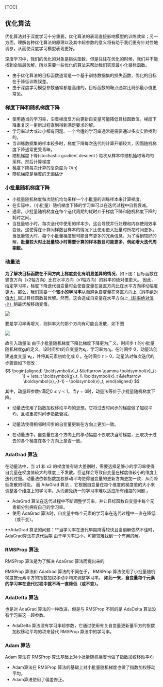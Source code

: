 [TOC]
## 优化算法

优化算法对于深度学习⼗分重要。优化算法的表现直接影响模型的训练效率；另⼀⽅⾯，理解各种优化算法的原理以及其中超参数的意义将有助于我们更有针对性地调参，从而使深度学习模型表现更好。 

深度学习中，我们的优化的对象是损失函数，但是往往在优化的时候，我们并不能找到全局最优解，所以需要一些优化的算法来帮助我们实现最小化目标函数。

- 由于优化算法的⽬标函数通常是⼀个基于训练数据集的损失函数，优化的⽬标在于降低训练误差。
- 由于深度学习模型参数通常都是⾼维的，⽬标函数的鞍点通常⽐局部最小值更常⻅。

### 梯度下降和随机梯度下降

- 使⽤适当的学习率，沿着梯度反⽅向更新⾃变量可能降低⽬标函数值。梯度下降重复这⼀更新过程直到得到满⾜要求的解。
- 学习率过⼤或过小都有问题。⼀个合适的学习率通常是需要通过多次实验找到的。
- 当训练数据集的样本较多时，梯度下降每次迭代的计算开销较⼤，因而随机梯度下降通常更受⻘睐。 
- 随机梯度下降(stochastic gradient descent ) 每次从样本中随机抽取等均匀采样，然后计算梯度
- 梯度下降每次计算的复杂度为 O(n)
- 随机梯度是梯度的无偏估计

### ⼩批量随机梯度下降 

- 小批量随机梯度每次随机均匀采样⼀个小批量的训练样本来计算梯度。
-  在实际中，（小批量）随机梯度下降的学习率可以在迭代过程中⾃我衰减。
- 通常，小批量随机梯度在每个迭代周期的耗时介于梯度下降和随机梯度下降的耗时之间。
- 当批量较小时，每次迭代中使⽤的样本少，这会导致并⾏处理和内存使⽤效率变低。这使得在计算同样数⽬样本的情况下⽐使⽤更⼤批量时所花时间更多。当批量较⼤时，每个小批量梯度⾥可能含有更多的冗余信息。为了得到较好的解，**批量较⼤时⽐批量较小时需要计算的样本数⽬可能更多，例如增⼤迭代周期数。** 

### 动量法 

**为了解决⽬标函数在不同方向上梯度变化有明显差异的情况**，如下图：⽬标函数在竖直⽅向（x2轴⽅向）⽐在⽔平⽅向（x1轴⽅向）的斜率的绝对值更⼤。 因此，给定学习率，梯度下降迭代⾃变量时会使⾃变量在竖直⽅向⽐在⽔平⽅向移动幅度更⼤。那么，我们需要⼀个**较小的学习率**从而避免⾃变量在竖直⽅向上<u>（斜率绝对值大）</u>越过⽬标函数最优解。然而，这会造成⾃变量在⽔平⽅向上<u>（斜率绝对值小）</u>朝最优解移动变慢。 

![](https://ws1.sinaimg.cn/large/acbcfa39gy1g4w6nepeumj20cf095q3i.jpg)

要是学习率再增大，则斜率大的那个方向有可能会发散，如下图

![](https://ws1.sinaimg.cn/large/acbcfa39gy1g4w6tie2srj20dh09at91.jpg)

故引入动量法
由于小批量随机梯度下降比梯度下降更为广义，时间步 $t$ 的小批量随机梯度$\boldsymbol{g}_t$的定义。设时间步$t$的自变量为$\boldsymbol{x}_t$，学习率为$\eta_t$。在时间步 $0$，动量法创建速度变量 $\boldsymbol{v}_0$，并将其元素初始化成 0  。在时间步 $t>0$，动量法对每次迭代的步骤做如下修改：
$$
\begin{aligned}
\boldsymbol{v}_t &\leftarrow \gamma \boldsymbol{v}_{t-1} + \eta_t \boldsymbol{g}_t, \\
\boldsymbol{x}_t &\leftarrow \boldsymbol{x}_{t-1} - \boldsymbol{v}_t,
\end{aligned}
$$

其中，动量超参数$\gamma$满足$0 \leq \gamma < 1$。当$\gamma=0$时，动量法等价于小批量随机梯度下降。

- 动量法使⽤了指数加权移动平均的思想。它将过去时间步的梯度做了加权平均，且权重按时间步指数衰减。
  
- 动量法使得相邻时间步的⾃变量更新在⽅向上更加⼀致。
  
- 在动量法中，⾃变量在各个⽅向上的移动幅度不仅取决当前梯度，还取决于过去的各个梯度在各个⽅向上是否⼀致。 
  


### AdaGrad 算法

在动量法中，当 x1 和 x2 的梯度值有较⼤差别时，需要选择⾜够小的学习率使得⾃变量在梯度值较⼤的维度上不发散。但这样会导致⾃变量在梯度值较小的维度上迭代过慢。动量法依赖指数加权移动平均使得⾃变量的更新⽅向更加⼀致，从而降低发散的可能。 而 AdaGrad 算法 ，它根据⾃变量在每个维度的梯度值的⼤小来调整各个维度上的学习率，从而避免统⼀的学习率难以适应所有维度的问题  。

  - AdaGrad 算法在迭代过程中不断调整学习率，并让⽬标函数⾃变量中每个元素都分别拥有⾃⼰的学习率。
  - 使⽤ AdaGrad 算法时，⾃变量中每个元素的学习率在迭代过程中⼀直在降低（或不变）。 

**AdaGrad 算法的问题：**当学习率在迭代早期降得较快且当前解依然不佳时， AdaGrad算法在迭代后期
由于学习率过小，可能较难找到⼀个有⽤的解。 

### RMSProp 算法 

RMSProp 算法是为了解决 AdaGrad 算法而提出来的

RMSProp 算法和 AdaGrad 算法的不同在于， RMSProp 算法使⽤了小批量随机梯度按元素平⽅的指数加权移动平均来调整学习率。 **如此一来，⾃变量每个元素的学习率在迭代过程中就不再⼀直降低（或不变）。** 

### AdaDelta 算法 

也是对 AdaGrad 算法的一种改进，但是与 RMSProp 不同的是 AdaDelta 算法没有学习率这⼀超参数。 

- AdaDelta 算法没有学习率超参数，它通过使⽤有关⾃变量更新量平⽅的指数加权移动平均的项来替代 RMSProp 算法中的学习率。 

### Adam 算法 

Adam 算法在 RMSProp 算法基础上对小批量随机梯度也做了指数加权移动平均 

- Adam算法在 RMSProp 算法的基础上对小批量随机梯度也做了指数加权移动平均。
- Adam算法使⽤了偏差修正。 